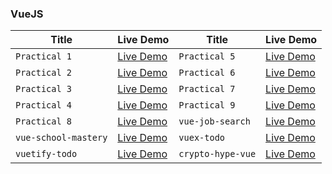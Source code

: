 ### VueJS

| Title     | Live Demo |  Title | Live Demo |
| ----------- | ----------- | ----------- | ----------- |
| `Practical 1`    | [Live Demo](https://vue-sm-pr1.netlify.app/) | `Practical 5`    | [Live Demo](https://vue-sm-pr5.netlify.app/) |
| `Practical 2`    | [Live Demo](https://vue-sm-pr2.netlify.app/) | `Practical 6`    | [Live Demo](https://vue-sm-pr6.netlify.app/) |
| `Practical 3`    | [Live Demo](https://vue-sm-pr3.netlify.app/)  | `Practical 7`    | [Live Demo](https://vue-sm-pr7.netlify.app/) |
| `Practical 4`    | [Live Demo](https://vue-sm-pr4.netlify.app/)  | `Practical 9`    | [Live Demo](https://vue-sm-pr9.netlify.app/login) |
| `Practical 8`    | [Live Demo](https://vue-sm-pr8.netlify.app/login)  | `vue-job-search`    | [Live Demo](https://vuejob.netlify.app/) |
| `vue-school-mastery`    | [Live Demo](https://vue-3-forum.netlify.app/) | `vuex-todo`    | [Live Demo](https://vuextodoapp.netlify.app/) |
| `vuetify-todo`    | [Live Demo](https://vuetifytodovue.netlify.app/#/) | `crypto-hype-vue`    | [Live Demo](https://crypto-hype-vue.netlify.app/) |

